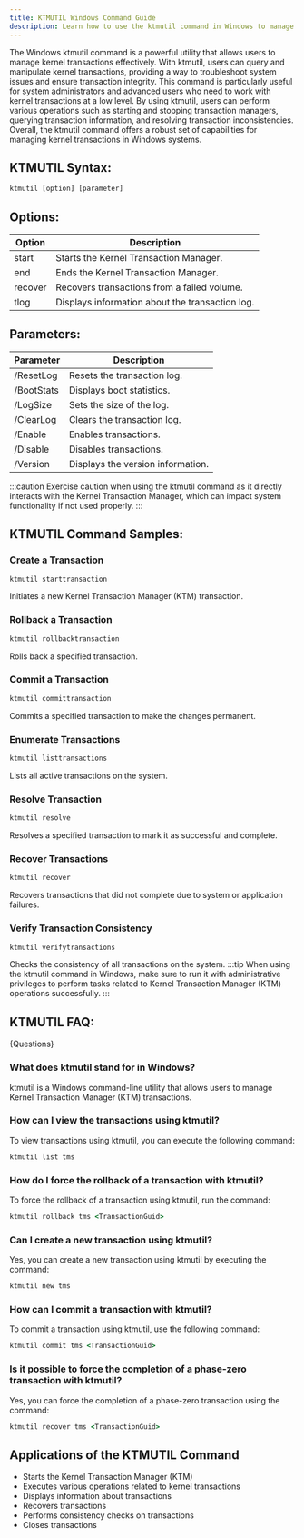 ```yaml
---
title: KTMUTIL Windows Command Guide
description: Learn how to use the ktmutil command in Windows to manage kernel transactions efficiently.
---
```


The Windows ktmutil command is a powerful utility that allows users to manage kernel transactions effectively. With ktmutil, users can query and manipulate kernel transactions, providing a way to troubleshoot system issues and ensure transaction integrity. This command is particularly useful for system administrators and advanced users who need to work with kernel transactions at a low level. By using ktmutil, users can perform various operations such as starting and stopping transaction managers, querying transaction information, and resolving transaction inconsistencies. Overall, the ktmutil command offers a robust set of capabilities for managing kernel transactions in Windows systems.

## KTMUTIL Syntax:
```cmd
ktmutil [option] [parameter]
```

## Options:
| Option | Description                   |
|--------|-------------------------------|
| start  | Starts the Kernel Transaction Manager.           |
| end    | Ends the Kernel Transaction Manager.             |
| recover| Recovers transactions from a failed volume.      |
| tlog   | Displays information about the transaction log.   |

## Parameters:
| Parameter    | Description                       |
|--------------|-----------------------------------|
| /ResetLog    | Resets the transaction log.        |
| /BootStats   | Displays boot statistics.          |
| /LogSize     | Sets the size of the log.          |
| /ClearLog    | Clears the transaction log.        |
| /Enable      | Enables transactions.              |
| /Disable     | Disables transactions.             |
| /Version     | Displays the version information.  |

:::caution
Exercise caution when using the ktmutil command as it directly interacts with the Kernel Transaction Manager, which can impact system functionality if not used properly.
:::
## KTMUTIL Command Samples:

### Create a Transaction
```cmd
ktmutil starttransaction
```
Initiates a new Kernel Transaction Manager (KTM) transaction.

### Rollback a Transaction
```cmd
ktmutil rollbacktransaction
```
Rolls back a specified transaction.

### Commit a Transaction
```cmd
ktmutil committransaction
```
Commits a specified transaction to make the changes permanent.

### Enumerate Transactions
```cmd
ktmutil listtransactions
```
Lists all active transactions on the system.

### Resolve Transaction
```cmd
ktmutil resolve
```
Resolves a specified transaction to mark it as successful and complete.

### Recover Transactions
```cmd
ktmutil recover
```
Recovers transactions that did not complete due to system or application failures.

### Verify Transaction Consistency
```cmd
ktmutil verifytransactions
```
Checks the consistency of all transactions on the system.
:::tip
When using the ktmutil command in Windows, make sure to run it with administrative privileges to perform tasks related to Kernel Transaction Manager (KTM) operations successfully.
:::

## KTMUTIL FAQ:
{Questions}

### What does ktmutil stand for in Windows?
ktmutil is a Windows command-line utility that allows users to manage Kernel Transaction Manager (KTM) transactions.

### How can I view the transactions using ktmutil?
To view transactions using ktmutil, you can execute the following command:
```cmd
ktmutil list tms
```

### How do I force the rollback of a transaction with ktmutil?
To force the rollback of a transaction using ktmutil, run the command:
```cmd
ktmutil rollback tms <TransactionGuid>
```

### Can I create a new transaction using ktmutil?
Yes, you can create a new transaction using ktmutil by executing the command:
```cmd
ktmutil new tms
```

### How can I commit a transaction with ktmutil?
To commit a transaction using ktmutil, use the following command:
```cmd
ktmutil commit tms <TransactionGuid>
```

### Is it possible to force the completion of a phase-zero transaction with ktmutil?
Yes, you can force the completion of a phase-zero transaction using the command:
```cmd
ktmutil recover tms <TransactionGuid> 
```
## Applications of the KTMUTIL Command

- Starts the Kernel Transaction Manager (KTM)
- Executes various operations related to kernel transactions
- Displays information about transactions
- Recovers transactions
- Performs consistency checks on transactions
- Closes transactions